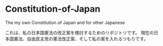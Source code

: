 Constitution-of-Japan
=====================

The my own Constitution of Japan and for other Japanese

これは、私の日本国憲法の改正案を検討するためのリポジトリです。
現在の日本国憲法、自由民主党の憲法改正案、そして私の案を入れるつもりです。


